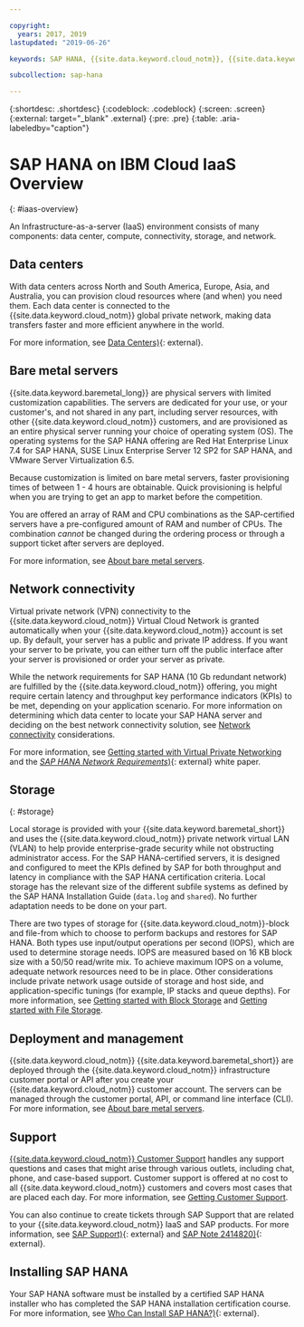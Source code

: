 ```yaml
---

copyright:
  years: 2017, 2019
lastupdated: "2019-06-26"

keywords: SAP HANA, {{site.data.keyword.cloud_notm}}, {{site.data.keywords.baremetal_short}}, data centers, VPN,

subcollection: sap-hana

---
```


{:shortdesc: .shortdesc}
{:codeblock: .codeblock}
{:screen: .screen}
{:external: target="_blank" .external}
{:pre: .pre}
{:table: .aria-labeledby="caption"}

# SAP HANA on IBM Cloud IaaS Overview
{: #iaas-overview}

An Infrastructure-as-a-server (IaaS) environment consists of many components: data center, compute, connectivity, storage, and network.

## Data centers

With data centers across North and South America, Europe, Asia, and Australia, you can provision cloud resources where (and when) you need them. Each data center is connected to the {{site.data.keyword.cloud_notm}} global private network, making data transfers faster and more efficient anywhere in the world.

For more information, see [Data Centers)](https://www.ibm.com/cloud/data-centers/){: external}.

## Bare metal servers

{{site.data.keyword.baremetal_long}} are physical servers with limited customization capabilities. The servers are dedicated for your use, or your customer's, and not shared in any part, including server resources, with other {{site.data.keyword.cloud_notm}} customers, and are provisioned as an entire physical server running your choice of operating system (OS). The operating systems for the SAP HANA offering are Red Hat Enterprise Linux 7.4 for SAP HANA, SUSE Linux Enterprise Server 12 SP2 for SAP HANA, and VMware Server Virtualization 6.5.

Because customization is limited on bare metal servers, faster provisioning times of between 1 - 4 hours are obtainable. Quick provisioning is helpful when you are trying to get an app to market before the competition.

You are offered an array of RAM and CPU combinations as the SAP-certified servers have a pre-configured amount of RAM and number of CPUs. The combination *cannot* be changed during the ordering process or through a support ticket after servers are deployed.

For more information, see [About bare metal servers](/docs/bare-metal?topic=bare-metal-about-bm).

## Network connectivity

Virtual private network (VPN) connectivity to the {{site.data.keyword.cloud_notm}} Virtual Cloud Network is granted automatically when your {{site.data.keyword.cloud_notm}} account is set up. By default, your server has a public and private IP address. If you want your server to be private, you can either turn off the public interface after your server is provisioned or order your server as private.

While the network requirements for SAP HANA (10 Gb redundant network) are fulfilled by the {{site.data.keyword.cloud_notm}} offering, you might require certain latency and throughput key performance indicators (KPIs) to be met, depending on your application scenario. For more information on determining which data center to locate your SAP HANA server and deciding on the best network connectivity solution, see [Network connectivity](/docs/infrastructure/sap-hana?topic=sap-hana-considerations#network_connectivity) considerations.

For more information, see [Getting started with Virtual Private Networking](/docs/infrastructure/iaas-vpn?topic=VPN-gettingstarted-with-virtual-private-networking#gettingstarted-with-virtual-private-networking) and the [*SAP HANA Network Requirements*)](https://www.sap.com/documents/2016/08/1cd2c2fb-807c-0010-82c7-eda71af511fa.html){: external} white paper.

## Storage
{: #storage}

Local storage is provided with your {{site.data.keyword.baremetal_short}} and uses the {{site.data.keyword.cloud_notm}} private network virtual LAN (VLAN) to help provide enterprise-grade security while not obstructing administrator access. For the SAP HANA-certified servers, it is designed and configured to meet the KPIs defined by SAP for both throughput and latency in compliance with the SAP HANA certification criteria. Local storage has the relevant size of the different subfile systems as defined by the SAP HANA Installation Guide (`data.log` and `shared`). No further adaptation needs to be done on your part.

There are two types of storage for {{site.data.keyword.cloud_notm}}-block and file-from which to choose to perform backups and restores for SAP HANA. Both types use input/output operations per second (IOPS), which are used to determine storage needs. IOPS are measured based on 16 KB block size with a 50/50 read/write mix. To achieve maximum IOPS on a volume, adequate network resources need to be in place. Other considerations include private network usage outside of storage and host side, and application-specific tunings (for example, IP stacks and queue depths). For more information, see [Getting started with Block Storage](/docs/infrastructure/BlockStorage?topic=BlockStorage-getting-started#getting-started) and [Getting started with File Storage](/docs/infrastructure/FileStorage?topic=FileStorage-getting-started#getting-started).

## Deployment and management

{{site.data.keyword.cloud_notm}} {{site.data.keyword.baremetal_short}} are deployed through the {{site.data.keyword.cloud_notm}} infrastructure customer portal or API after you create your {{site.data.keyword.cloud_notm}} customer account. The servers can be managed through the customer portal, API, or command line interface (CLI). For more information, see [About bare metal servers](/docs/bare-metal?topic=bare-metal-about-bm).

## Support

[{{site.data.keyword.cloud_notm}} Customer Support](/docs/get-support?topic=get-support-getting-customer-support#getting-customer-support) handles any support questions and cases that might arise through various outlets, including chat, phone, and case-based support. Customer support is offered at no cost to all {{site.data.keyword.cloud_notm}} customers and covers most cases that are placed each day. For more information, see [Getting Customer Support](/docs/get-support?topic=get-support-getting-customer-support#getting-customer-support).

You can also continue to create tickets through SAP Support that are related to your {{site.data.keyword.cloud_notm}} IaaS and SAP products. For more information, see [SAP Support)](https://support.sap.com/en/index.html){: external} and [SAP Note 2414820)](https://launchpad.support.sap.com/#/notes/2414820){: external}.

## Installing SAP HANA

Your SAP HANA software must be installed by a certified SAP HANA installer who has completed the SAP HANA installation certification course. For more information, see [Who Can Install SAP HANA?)](http://www.saphanacentral.com/p/who-can-install-sap-hana.html){: external}.
